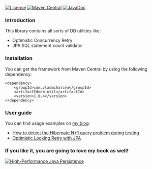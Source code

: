 [![License](https://img.shields.io/github/license/vladmihalcea/db-util.svg)](https://raw.githubusercontent.com/vladmihalcea/db-util/master/LICENSE)
[![Maven Central](https://img.shields.io/maven-central/v/com.vladmihalcea/db-util.svg)](http://search.maven.org/#search%7Cga%7C1%7Cg%3A%22com.vladmihalcea%22)
[![JavaDoc](http://javadoc.io/badge/com.vladmihalcea/db-util.svg)](http://www.javadoc.io/doc/com.vladmihalcea/db-util)

### Introduction

This library contains all sorts of DB utilities like:

* Optimistic Concurrency Retry
* JPA SQL statement count validator

### Installation

You can get the framework from Maven Central by using the following dependency:

    <dependency>
        <groupId>com.vladmihalcea</groupId>
        <artifactId>db-util</artifactId>
        <version>1.0.4</version>
    </dependency>

### User guide

You can find usage examples on [my blog](https://vladmihalcea.com):

- [How to detect the Hibernate N+1 query problem during testing](https://vladmihalcea.com/how-to-detect-the-n-plus-one-query-problem-during-testing/)
- [Optimistic Locking Retry with JPA](http://vladmihalcea.com/optimistic-locking-retry-with-jpa/)

### If you like it, you are going to love my book as well! 

<a href="https://vladmihalcea.com/books/high-performance-java-persistence?utm_source=GitHub&utm_medium=banner&utm_campaign=dbutil">
<img src="https://vladmihalcea.files.wordpress.com/2015/11/hpjp_small.jpg" alt="High-Performance Java Persistence">
</a>
